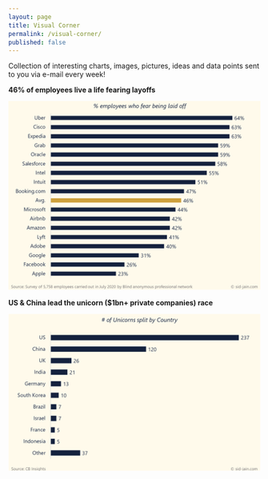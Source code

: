 ```yaml
---
layout: page
title: Visual Corner
permalink: /visual-corner/
published: false
---
```


Collection of interesting charts, images, pictures, ideas and data points sent to you via e-mail every week! 


**46% of employees live a life fearing layoffs**

![% employees who fear being laid off](/assets/img/Pct-employees-who-fear-being-laid-off.png)

**US & China lead the unicorn ($1bn+ private companies) race**

![Number of Unicorns Split by Country](/assets/img/no-of-unicorns-split-by-country.png)


